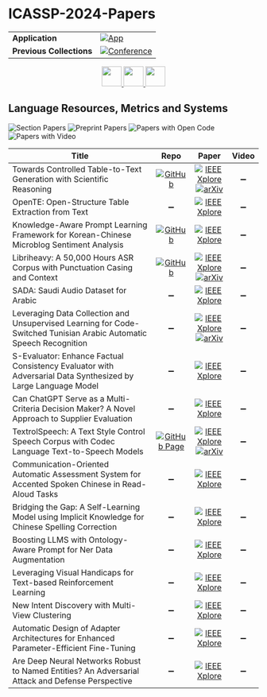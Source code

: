 # ICASSP-2024-Papers

<table>
    <tr>
        <td><strong>Application</strong></td>
        <td>
            <a href="https://huggingface.co/spaces/DmitryRyumin/NewEraAI-Papers" style="float:left;">
                <img src="https://img.shields.io/badge/🤗-NewEraAI--Papers-FFD21F.svg" alt="App" />
            </a>
        </td>
    </tr>
    <tr>
        <td><strong>Previous Collections</strong></td>
        <td>
            <a href="https://github.com/DmitryRyumin/ICASSP-2023-24-Papers/blob/main/README_2023.md">
                <img src="http://img.shields.io/badge/ICASSP-2023-0073AE.svg" alt="Conference">
            </a>
        </td>
    </tr>
</table>

<div align="center">
    <a href="https://github.com/DmitryRyumin/ICASSP-2023-24-Papers/blob/main/sections/2024/main/MLSP-L3.md">
        <img src="https://cdn.jsdelivr.net/gh/DmitryRyumin/NewEraAI-Papers@main/images/left.svg" width="40" alt="" />
    </a>
    <a href="https://github.com/DmitryRyumin/ICASSP-2023-24-Papers/">
        <img src="https://cdn.jsdelivr.net/gh/DmitryRyumin/NewEraAI-Papers@main/images/home.svg" width="40" alt="" />
    </a>
    <a href="https://github.com/DmitryRyumin/ICASSP-2023-24-Papers/blob/main/sections/2024/main/IFS-L1.md">
        <img src="https://cdn.jsdelivr.net/gh/DmitryRyumin/NewEraAI-Papers@main/images/right.svg" width="40" alt="" />
    </a>
</div>

## Language Resources, Metrics and Systems

![Section Papers](https://img.shields.io/badge/Section%20Papers-36-42BA16) ![Preprint Papers](https://img.shields.io/badge/Preprint%20Papers-6-b31b1b) ![Papers with Open Code](https://img.shields.io/badge/Papers%20with%20Open%20Code-9-1D7FBF) ![Papers with Video](https://img.shields.io/badge/Papers%20with%20Video-0-FF0000)

| **Title** | **Repo** | **Paper** | **Video** |
|-----------|:--------:|:---------:|:---------:|
| Towards Controlled Table-to-Text Generation with Scientific Reasoning | [![GitHub](https://img.shields.io/github/stars/sjtugzx/CTRLSciTab?style=flat)](https://github.com/sjtugzx/CTRLSciTab) | [![IEEE Xplore](https://img.shields.io/badge/IEEE-10446479-E4A42C.svg)](https://ieeexplore.ieee.org/document/10446479) <br /> [![arXiv](https://img.shields.io/badge/arXiv-2312.05402-b31b1b.svg)](https://arxiv.org/abs/2312.05402) | :heavy_minus_sign: |
| OpenTE: Open-Structure Table Extraction from Text | :heavy_minus_sign: | [![IEEE Xplore](https://img.shields.io/badge/IEEE-10448427-E4A42C.svg)](https://ieeexplore.ieee.org/document/10448427) | :heavy_minus_sign: |
| Knowledge-Aware Prompt Learning Framework for Korean-Chinese Microblog Sentiment Analysis | [![GitHub](https://img.shields.io/github/stars/KCMSA23/KCMSA?style=flat)](https://github.com/KCMSA23/KCMSA) | [![IEEE Xplore](https://img.shields.io/badge/IEEE-10448262-E4A42C.svg)](https://ieeexplore.ieee.org/document/10448262) | :heavy_minus_sign: |
| Libriheavy: A 50,000 Hours ASR Corpus with Punctuation Casing and Context | [![GitHub](https://img.shields.io/github/stars/k2-fsa/libriheavy?style=flat)](https://github.com/k2-fsa/libriheavy) | [![IEEE Xplore](https://img.shields.io/badge/IEEE-10447120-E4A42C.svg)](https://ieeexplore.ieee.org/document/10447120) <br /> [![arXiv](https://img.shields.io/badge/arXiv-2309.11327-b31b1b.svg)](https://arxiv.org/abs/2309.08105) | :heavy_minus_sign: |
| SADA: Saudi Audio Dataset for Arabic | :heavy_minus_sign: | [![IEEE Xplore](https://img.shields.io/badge/IEEE-10446243-E4A42C.svg)](https://ieeexplore.ieee.org/document/10446243) | :heavy_minus_sign: |
| Leveraging Data Collection and Unsupervised Learning for Code-Switched Tunisian Arabic Automatic Speech Recognition | :heavy_minus_sign: | [![IEEE Xplore](https://img.shields.io/badge/IEEE-10445734-E4A42C.svg)](https://ieeexplore.ieee.org/document/10445734) <br /> [![arXiv](https://img.shields.io/badge/arXiv-2309.11327-b31b1b.svg)](https://arxiv.org/abs/2309.11327) | :heavy_minus_sign: |
| S-Evaluator: Enhance Factual Consistency Evaluator with Adversarial Data Synthesized by Large Language Model | :heavy_minus_sign: | [![IEEE Xplore](https://img.shields.io/badge/IEEE-10448276-E4A42C.svg)](https://ieeexplore.ieee.org/document/10448276) | :heavy_minus_sign: |
| Can ChatGPT Serve as a Multi-Criteria Decision Maker? A Novel Approach to Supplier Evaluation | :heavy_minus_sign: | [![IEEE Xplore](https://img.shields.io/badge/IEEE-10447204-E4A42C.svg)](https://ieeexplore.ieee.org/document/10447204) | :heavy_minus_sign: |
| TextrolSpeech: A Text Style Control Speech Corpus with Codec Language Text-to-Speech Models | [![GitHub Page](https://img.shields.io/badge/GitHub-Page-159957.svg)](https://sall-e.github.io/) | [![IEEE Xplore](https://img.shields.io/badge/IEEE-10445879-E4A42C.svg)](https://ieeexplore.ieee.org/document/10445879) <br /> [![arXiv](https://img.shields.io/badge/arXiv-2308.14430-b31b1b.svg)](https://arxiv.org/abs/2308.14430) | :heavy_minus_sign: |
| Communication-Oriented Automatic Assessment System for Accented Spoken Chinese in Read-Aloud Tasks | :heavy_minus_sign: | [![IEEE Xplore](https://img.shields.io/badge/IEEE-10447598-E4A42C.svg)](https://ieeexplore.ieee.org/document/10447598) | :heavy_minus_sign: |
| Bridging the Gap: A Self-Learning Model using Implicit Knowledge for Chinese Spelling Correction | :heavy_minus_sign: | [![IEEE Xplore](https://img.shields.io/badge/IEEE-10448357-E4A42C.svg)](https://ieeexplore.ieee.org/document/10448357) | :heavy_minus_sign: |
| Boosting LLMS with Ontology-Aware Prompt for Ner Data Augmentation | :heavy_minus_sign: | [![IEEE Xplore](https://img.shields.io/badge/IEEE-10446860-E4A42C.svg)](https://ieeexplore.ieee.org/document/10446860) | :heavy_minus_sign: |
| Leveraging Visual Handicaps for Text-based Reinforcement Learning | :heavy_minus_sign: | [![IEEE Xplore](https://img.shields.io/badge/IEEE-10447123-E4A42C.svg)](https://ieeexplore.ieee.org/document/10447123) | :heavy_minus_sign: |
| New Intent Discovery with Multi-View Clustering | :heavy_minus_sign: | [![IEEE Xplore](https://img.shields.io/badge/IEEE-10446965-E4A42C.svg)](https://ieeexplore.ieee.org/document/10446965) | :heavy_minus_sign: |
| Automatic Design of Adapter Architectures for Enhanced Parameter-Efficient Fine-Tuning | :heavy_minus_sign: | [![IEEE Xplore](https://img.shields.io/badge/IEEE-10446057-E4A42C.svg)](https://ieeexplore.ieee.org/document/10446057) | :heavy_minus_sign: |
| Are Deep Neural Networks Robust to Named Entities? An Adversarial Attack and Defense Perspective | :heavy_minus_sign: | [![IEEE Xplore](https://img.shields.io/badge/IEEE-10448165-E4A42C.svg)](https://ieeexplore.ieee.org/document/10448165) | :heavy_minus_sign: |
